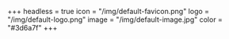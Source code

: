 +++
headless = true
icon = "/img/default-favicon.png"
logo = "/img/default-logo.png"
image = "/img/default-image.jpg"
color = "#3d6a7f"
+++